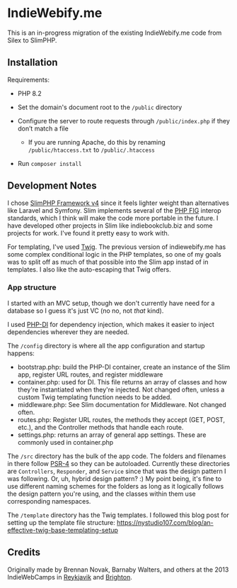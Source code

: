 # IndieWebify.me

This is an in-progress migration of the existing IndieWebify.me code from Silex to SlimPHP.

## Installation

Requirements:
* PHP 8.2

* Set the domain's document root to the `/public` directory
* Configure the server to route requests through `/public/index.php` if they don’t match a file
  * If you are running Apache, do this by renaming `/public/htaccess.txt` to `/public/.htaccess`
* Run `composer install`

## Development Notes

I chose [SlimPHP Framework v4](https://www.slimframework.com/) since it feels lighter weight than alternatives like Laravel and Symfony. Slim implements several of the [PHP FIG](https://www.php-fig.org/) interop standards, which I think will make the code more portable in the future. I have developed other projects in Slim like indiebookclub.biz and some projects for work. I've found it pretty easy to work with.

For templating, I've used [Twig](https://twig.symfony.com/doc/3.x/). The previous version of indiewebify.me has some complex conditional logic in the PHP templates, so one of my goals was to split off as much of that possible into the Slim app instad of in templates. I also like the auto-escaping that Twig offers.

### App structure

I started with an MVC setup, though we don't currently have need for a database so I guess it's just VC (no no, not *that* kind).

I used [PHP-DI](https://php-di.org/) for dependency injection, which makes it easier to inject dependencies wherever they are needed.

The `/config` directory is where all the app configuration and startup happens:
- bootstrap.php: build the PHP-DI container, create an instance of the Slim app, register URL routes, and register middleware
- container.php: used for DI. This file returns an array of classes and how they're instantiated when they're injected. Not changed often, unless a custom Twig templating function needs to be added.
- middleware.php: See Slim documentation for Middleware. Not changed often.
- routes.php: Register URL routes, the methods they accept (GET, POST, etc.), and the Controller methods that handle each route.
- settings.php: returns an array of general app settings. These are commonly used in container.php

The `/src` directory has the bulk of the app code. The folders and filenames in there follow [PSR-4](https://www.php-fig.org/psr/psr-4/) so they can be autoloaded. Currently these directories are `Controllers`, `Responder`, and `Service` since that was the design pattern I was following. Or, uh, hybrid design pattern? :) My point being, it's fine to use different naming schemes for the folders as long as it logically follows the design pattern you're using, and the classes within them use corresponding namespaces.

The `/template` directory has the Twig templates. I followed this blog post for setting up the template file structure: https://nystudio107.com/blog/an-effective-twig-base-templating-setup

## Credits

Originally made by Brennan Novak, Barnaby Walters, and others at the 2013 IndieWebCamps in [Reykjavik](http://indieweb.org/2013/#Remote_Indiewebcamp_Parties) and [Brighton](http://indieweb.org/2013/UK).

